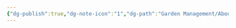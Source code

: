 ```yaml
---
{"dg-publish":true,"dg-note-icon":"1","dg-path":"Garden Management/About Me.md","permalink":"/Garden Management/About Me/","dgPassFrontmatter":true,"noteIcon":"1","created":"2024-10-26T12:59:22.872+08:00","updated":"2024-10-29T21:03:49.648+08:00"}
---
```


